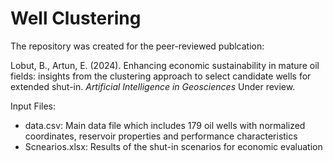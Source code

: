 # Well Clustering
The repository was created for the peer-reviewed publcation:

Lobut, B., Artun, E. (2024). Enhancing economic sustainability in mature oil fields: insights from the clustering approach to select candidate wells for extended shut-in. _Artificial Intelligence in Geosciences_ Under review.

Input Files:
- data.csv: Main data file which includes 179 oil wells with normalized coordinates, reservoir properties and performance characteristics
- Scnearios.xlsx: Results of the shut-in scenarios for economic evaluation

